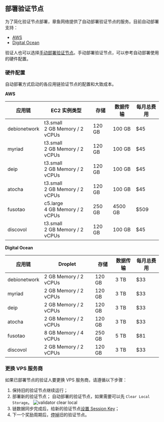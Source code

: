 ## 部署验证节点

为了简化验证节点部署，章鱼网络提供了自动部署验证节点的服务。目前自动部署支持：

* [AWS](./validator-deploy-aws.md)
* [Digital Ocean](./validator-deploy-do.md)

验证人也可以选择[手动部署验证节点](./validator-deploy-manually.md)。手动部署验证节点，可以参考自动部署使用的硬件配置。

### 硬件配置

自动部署方式启动的各应用链验证节点的配置和大致成本。

**AWS**

| 应用链 | EC2 实例类型  | 存储 | 数据传输 | 每月总费用 |
|------|------|------|------|------|
| debionetwork | t3.small<br/>2 GB Memory / 2 vCPUs | 120 GB | 100 GB | $45 |
| myriad | t3.small<br/>2 GB Memory / 2 vCPUs | 120 GB | 100 GB | $45 |
| deip | t3.small<br/>2 GB Memory / 2 vCPUs | 120 GB | 100 GB | $45 |
| atocha | t3.small<br/>2 GB Memory / 2 vCPUs | 120 GB | 100 GB | $45 |
| fusotao | c5.large<br/>4 GB Memory / 2 vCPUs | 250 GB | 4500 GB | $509 |
| discovol | t3.small<br/>2 GB Memory / 2 vCPUs | 120 GB | 100 GB | $45 |

**Digital Ocean**

| 应用链 | Droplet  | 存储 | 数据传输 | 每月总费用 |
|------|------|------|------|------|
| debionetwork | 2 GB Memory / 2 vCPUs | 120 GB | 3 TB | $33 |
| myriad | 2 GB Memory / 2 vCPUs | 120 GB | 3 TB | $33 |
| deip | 2 GB Memory / 2 vCPUs | 120 GB | 3 TB | $33 |
| atocha | 2 GB Memory / 2 vCPUs | 120 GB | 3 TB | $33 |
| fusotao | 8 GB Memory / 4 vCPUs  | 250 GB | 5 TB | $81 |
| discovol | 2 GB Memory / 2 vCPUs | 120 GB | 3 TB | $33 |

### 更换 VPS 服务商

如果已部署节点的验证人要更换 VPS 服务商，请遵循以下步骤：

1. 保持旧的验证节点继续运行；
2. 部署新的验证节点；
自动部署的验证节点，如果需要可以先 `Clear Local Storage`。
![validator clear local](../../images/maintain/validator_clear_local.jpg)
3. 链数据同步完成后，给新的验证节点[设置 Session Key](./validator-register.md#设置-session-key)；
4. 下一个奖励周期后，[停掉](./validator-register.md#停止验证节点)旧的验证节点。
